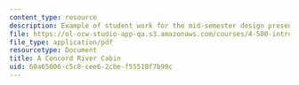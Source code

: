 ```yaml
---
content_type: resource
description: Example of student work for the mid-semester design presentation.
file: https://ol-ocw-studio-app-qa.s3.amazonaws.com/courses/4-500-introduction-to-design-computing-fall-2008/60a65006c5c8cee62cbef55518f7b99c_assn4a_8.pdf
file_type: application/pdf
resourcetype: Document
title: A Concord River Cabin
uid: 60a65006-c5c8-cee6-2cbe-f55518f7b99c
---
```

